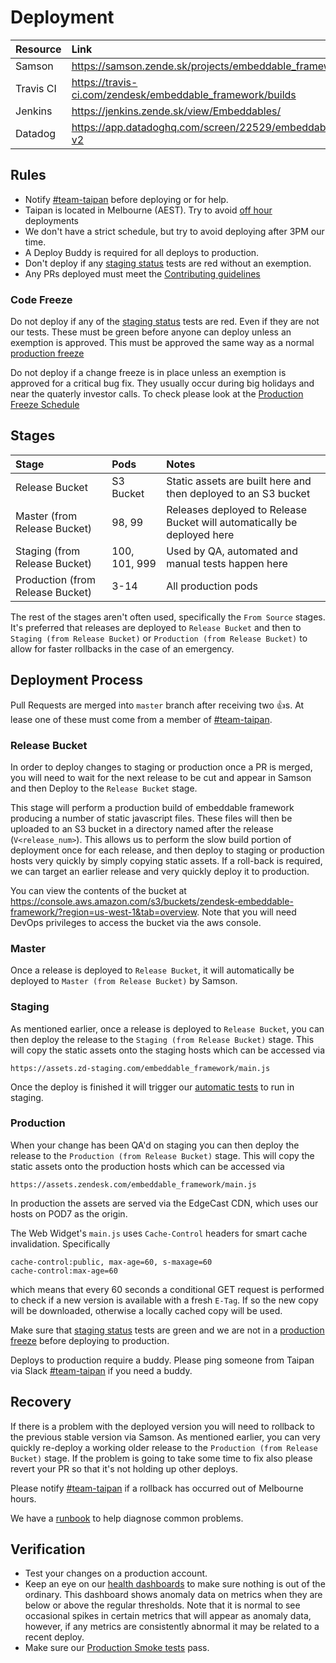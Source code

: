 # Deployment

| Resource  | Link                                                      |
|:----------|:----------------------------------------------------------|
| Samson    | https://samson.zende.sk/projects/embeddable_framework     |
| Travis CI | https://travis-ci.com/zendesk/embeddable_framework/builds |
| Jenkins   | https://jenkins.zende.sk/view/Embeddables/                |
| Datadog   | https://app.datadoghq.com/screen/22529/embeddable-v2      |

## Rules

- Notify [#team-taipan](https://zendesk.slack.com/messages/C0R1EJ3UP/) before deploying or for help.
- Taipan is located in Melbourne (AEST). Try to avoid [off hour](https://www.timeanddate.com/worldclock/australia/melbourne) deployments
- We don't have a strict schedule, but try to avoid deploying after 3PM our time.
- A Deploy Buddy is required for all deploys to production.
- Don't deploy if any [staging status](https://jenkins.zende.sk/view/StagingStatus/) tests are red without an exemption.
- Any PRs deployed must meet the [Contributing guidelines](https://github.com/zendesk/embeddable_framework/blob/master/CONTRIBUTING.md)

### Code Freeze

Do not deploy if any of the [staging status](https://jenkins.zende.sk/view/StagingStatus/) tests are red. Even if they are not our tests. These must be green before anyone can deploy unless an exemption is approved. This must be approved the same way as a normal [production freeze](https://zendesk.atlassian.net/wiki/display/ops/Production+Freeze)

Do not deploy if a change freeze is in place unless an exemption is approved for a critical bug fix. They usually occur during big holidays and near the quaterly investor calls. To check please look at the [Production Freeze Schedule](https://zendesk.atlassian.net/wiki/display/ops/Production+Freeze)


## Stages

| Stage                             | Pods          | Notes                                                                   |
|:----------------------------------|:--------------|:------------------------------------------------------------------------|
| Release Bucket                    | S3 Bucket     | Static assets are built here and then deployed to an S3 bucket          |
| Master (from Release Bucket)      | 98, 99        | Releases deployed to Release Bucket will automatically be deployed here |
| Staging (from Release Bucket)     | 100, 101, 999 | Used by QA, automated and manual tests happen here                      |
| Production (from Release Bucket)  | 3-14          | All production pods                                                     |

The rest of the stages aren't often used, specifically the `From Source` stages. It's preferred that releases are deployed to `Release Bucket` and then to `Staging (from Release Bucket)` or `Production (from Release Bucket)` to allow for faster rollbacks in the case of an emergency.

## Deployment Process

Pull Requests are merged into `master` branch after receiving two 👍s. At lease one of these must come from a member of [#team-taipan](https://zendesk.slack.com/messages/C0R1EJ3UP/).

### Release Bucket

In order to deploy changes to staging or production once a PR is merged, you will need to wait for the next release to be cut and appear in Samson and then Deploy to the `Release Bucket` stage.

This stage will perform a production build of embeddable framework producing a number of static javascript files. These files will then be uploaded to an S3 bucket in a directory named after the release (`V<release_num>`). This allows us to perform the slow build portion of deployment once for each release, and then deploy to staging or production hosts very quickly by simply copying static assets. If a roll-back is required, we can target an earlier release and very quickly deploy it to production.

You can view the contents of the bucket at https://console.aws.amazon.com/s3/buckets/zendesk-embeddable-framework/?region=us-west-1&tab=overview. Note that you will need DevOps privileges to access the bucket via the aws console.

### Master

Once a release is deployed to `Release Bucket`, it will automatically be deployed to `Master (from Release Bucket)` by Samson.

### Staging

As mentioned earlier, once a release is deployed to `Release Bucket`, you can then deploy the release to the `Staging (from Release Bucket)` stage. This will copy the static assets onto the staging hosts which can be accessed via

```
https://assets.zd-staging.com/embeddable_framework/main.js
```

Once the deploy is finished it will trigger our [automatic tests](https://jenkins.zende.sk/view/Embeddables/job/widget_all_staging_jobs/) to run in staging.

### Production

When your change has been QA'd on staging you can then deploy the release to the `Production (from Release Bucket)` stage. This will copy the static assets onto the production hosts which can be accessed via

```
https://assets.zendesk.com/embeddable_framework/main.js
```

In production the assets are served via the EdgeCast CDN, which uses our hosts on POD7 as the origin.

The Web Widget's `main.js` uses `Cache-Control` headers for smart cache invalidation. Specifically

```
cache-control:public, max-age=60, s-maxage=60
cache-control:max-age=60
```

which means that every 60 seconds a conditional GET request is performed to check if a new version is available with a fresh `E-Tag`. If so the new copy will be downloaded, otherwise a locally cached copy will be used.

Make sure that [staging status](https://jenkins.zende.sk/view/StagingStatus/) tests are green and we are not in a [production freeze](https://zendesk.atlassian.net/wiki/display/ops/Production+Freeze) before deploying to production.

Deploys to production require a buddy. Please ping someone from Taipan via Slack [#team-taipan](https://zendesk.slack.com/messages/C0R1EJ3UP/) if you need a buddy.

## Recovery

If there is a problem with the deployed version you will need to rollback to the previous stable version via Samson. As mentioned earlier, you can very quickly re-deploy a working older release to the `Production (from Release Bucket)` stage.
If the problem is going to take some time to fix also please revert your PR so that it's not holding up other deploys.

Please notify [#team-taipan](https://zendesk.slack.com/messages/C0R1EJ3UP/) if a rollback has occurred out of Melbourne hours.

We have a [runbook](https://zendesk.atlassian.net/wiki/display/rb/Embeddable+Runbook) to help diagnose common problems.

## Verification

- Test your changes on a production account.
- Keep an eye on our [health dashboards](https://app.datadoghq.com/screen/156652/taipan-health-dashboard) to make sure nothing is out of the ordinary. This dashboard shows anomaly data on metrics when they are below or above the regular thresholds. Note that it is normal to see occasional spikes in certain metrics that will appear as anomaly data, however, if any metrics are consistently abnormal it may be related to a recent deploy.
- Make sure our [Production Smoke tests](https://jenkins.zende.sk/view/Embeddables/job/widget_production_smoke_test/) pass.
